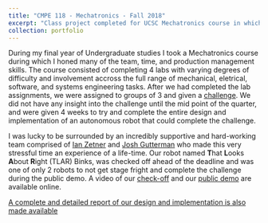 ```yaml
---
title: "CMPE 118 - Mechatronics - Fall 2018"
excerpt: "Class project completed for UCSC Mechatronics course in which we had to design and build a robot which completed the SlugWars challenge."
collection: portfolio
---
```



During my final year of Undergraduate studies I took a Mechatronics course during which I honed many of the team, time, and production management skills. The course consisted of completing 4 labs with varying degrees of difficulty and involvement accross the full range of mechanical, eletrical, software, and systems engineering tasks. After we had completed the lab assignments, we were assigned to groups of 3 and given a [challenge](files/mechatronics-challenge.pdf). We did not have any insight into the challenge until the mid point of the quarter, and were given 4 weeks to try and complete the entire design and implementation of an autonomous robot that could complete the challenge. 

I was lucky to be surrounded by an incredibly supportive and hard-working team comprised of [Ian Zetner](https://www.linkedin.com/in/ian-zentner-57b317110/) and [Josh Gutterman](https://www.linkedin.com/in/jgutterman/) who made this very stressful time an experience of a life-time. Our robot named **T**hat **L**ooks **A**bout **R**ight (TLAR) Binks, was checked off ahead of the deadline and was one of only 2 robots to not get stage fright and complete the challenge during the public demo. A video of our [check-off](images/mechatronics-checkoff.mov) and our [public demo](https://youtu.be/qG9_T35bmtY?t=15m40s) are available online. 

[A complete and detailed report of our design and implementation is also made available](files/mechatronics-report.pdf)

